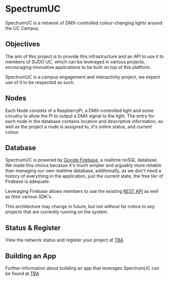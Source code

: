 # SpectrumUC
SpectrumUC is a network of DMX-controlled colour-changing lights around the UC Campus.

## Objectives
The aim of this project is to provide this infrastructure and an API to use it to members of SUDO UC, which can be leveraged in various projects, encouraging innovative applications to be built on top of this platform.

SpectrumUC is a campus engagement and interactivity project, we expect use of it to be respected as such.

## Nodes
Each Node consists of a RaspberryPi, a DMX-controlled light and some circuitry to allow the Pi to output a DMX signal to the light. The entry for each node in the database contains location and descriptive information, as well as the project a node is assigned to, it's online status, and current colour.

## Database
SpectrumUC is powered by [Google Firebase](firebase.google.com), a realtime noSQL database. We made this choice becasue it's much simpler and arguably more reliable than managing our own realtime database, additionally, as we don't need a history of everything in the application, just the current state, the free tier of Firebase is adequate.

Leveraging Firebase allows members to use the existing [REST API](https://firebase.google.com/docs/reference/rest/database/) as well as their various SDK's.

This architecture may change in future, but not without far notice to any projects that are currently running on the system.

## Status & Register
View the network status and register your project at [TBA]()

## Building an App
Further information about building an app that leverages SpectrumUC can be found at [TBA]()

